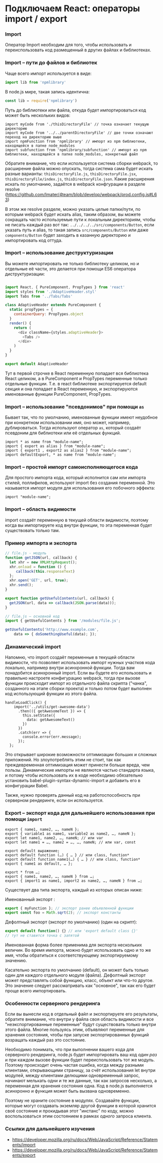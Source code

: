 # Подключаем React: операторы import / export

### Import
Оператор Import необходим для того, чтобы использовать и переиспользовать код размещенный в других файлах и библиотеках.

### Import – пути до файлов и библиотек
Чаще всего импорт используется в виде:
```javascript
import lib from 'npmlibrary'
```
В node.js мире, такая запись идентична:
```javascript
const lib = require('npmlibrary')
```

Путь до библиотеки или файла, откуда будет импортироваться код может быть нескольких видов:
```javascrip
import myCode from './thisDirectoryFile' // точка означает текущую директорию
import myCode from '../../parentDirectoryFile' // две точки означают переход на директорию выше
import npmFunction from 'npmlibrary' // импорт из npm библиотеки, находящейся в папке node_modules
import subfunction from 'npmlibrary/subfunction' // импорт из npm библиотеки, находящейся в папке node_modules, конкретный файл
```
Обратите внимание, что если используется система сборки webpack, то расширение файла можно опускать, тогда система сама будет искать разные варианты: `thisDirectoryFile.js`, `thisDirectoryFile.jsx`, `thisDirectoryFile/index.js`, `thisDirectoryFile.json`. Какие расширения искать по умолчанию, задаётся в webpack конфгурации в разделе resolve (https://github.com/Imater/4team/blob/develop/webpack/prod.config.js#L63)

В этом же resolve разделе, можно указать целые папки/пути, по которым webpack будет искать alias, таким образом, вы можете сокращать часто используемые пути к локальным директориям, чтобы не писать каждый раз вот так: `../../../../src/components/Button`, если указать путь и alias, то такая запись `src/components/Button` или даже `components/Button` будет заходить в казанную директорию и импортировать код оттуда.

### Import – использование деструктуризации
Вы можете импортировать не только библиотеку целиком, но и отдельные её части, это делается при помощи ES6 оператора диструктуризации:
```javascript

import React, { PureComponent, PropTypes } from 'react'
import styles from './AdaptiveHeader.styl'
import Tabs from '../Tabs/Tabs'

class AdaptiveHeader extends PureComponent {
  static propTypes = {
    containerQuery: PropTypes.object
  }
  render() {
    return (
      <div className={styles.adaptiveHeader}>
        <Tabs />
      </div>
    )
  }
}

export default AdaptiveHeader

```
Тут в первой строчке в React переменную попадает вся библиотека React целиком, а в PureComponent и PropTypes переменные только отдельные функции. Т.е. в react библиотеке экспортируется default секция и она попадает в React переменную, и экспортируются именованные функции PureComponent, PropTypes.

### Import – использование "псевдонимов" при помощи `as`
Бывает так, что по умолчанию, именованные функции имеют неудобное при конкретном использовании имя, оно может, например, дублироваться. Тогда используют оператор `as`, который создаёт псевдоним для библиотеки или её отдельных функций.

```
import * as name from "module-name"; 
import { export as alias } from "module-name"; 
import { export1 , export2 as alias2 } from "module-name"; 
import defaultExport, * as name from "module-name"; 
```

### Import – простой импорт самоисполняющегося кода
Для простого импорта кода, который исполнится сам или импорта стилей, поллифилов, используют import без создания переменной. Это называется импорт модуля для использования его побочного эффекта:
```
import "module-name";
```

### Import – область видимости

import создаёт переменную в текущей области видимости, поэтому когда вы импортируете код внутри функции, то эта переменная будет существовать только там.

### Пример импорта и экспорта
```javascript
// file.js - модуль
function getJSON(url, callback) {
  let xhr = new XMLHttpRequest();
  xhr.onload = function () { 
     callback(this.responseText)
  };
  xhr.open('GET', url, true);
  xhr.send();
}

export function getUsefulContents(url, callback) {
  getJSON(url, data => callback(JSON.parse(data)));
}
```

```javascript
// file.js – основной код
import { getUsefulContents } from '/modules/file.js';

getUsefulContents('http://www.example.com',
    data => { doSomethingUseful(data); });
```

### Динамический import

Напомню, что import создаёт переменные в текущей области видимости, что позволяет использовать импорт нужных участков кода локально, например внутри асинхронной функции. Тогда вам понадобится асинхронный import. Если вы будете его использовать и правильно настроете конфигурацию webpack, тогда при вызове функции происходит импорт из отдельного файла скрипта ("чанка", созданного на этапе сборки проекта) и только потом будет выполнен код использующий функции из этого файла.

```
handleLoadClick() {
    import('../utils/get-awesome-data')
      .then(({ getAwesomeText }) => {
        this.setState({
          data: getAwesomeText()
        })
      })
      .catch(err => {
        console.error(err.message);
      });
  };
```

Это открывает широкие возможности оптимизации больших и сложных приложений. Но злоупотреблять этим не стоит, так как преждевременная оптимизация может принести больше вреда, чем пользы. Динамические импорты не являются частью стандарта языка, и потому чтобы использовать их в коде необходимо обязательно установить babel-plugin-syntax-dynamic-import и добавить его в конфигурации Babel.

Также, нужно проверять данный код на работоспособность при серверном рендеринге, если он используется.

### Export – экспорт кода для дальнейшего использования при помощи `import`

```
export { name1, name2, …, nameN };
export { variable1 as name1, variable2 as name2, …, nameN };
export let name1, name2, …, nameN; // или var
export let name1 = …, name2 = …, …, nameN; // или var, const

export default выражение;
export default function (…) { … } // или class, function*
export default function name1(…) { … } // или class, function*
export { name1 as default, … };

export * from …;
export { name1, name2, …, nameN } from …;
export { import1 as name1, import2 as name2, …, nameN } from …;
```

Существует два типа экспорта, каждый из которых описан ниже:

Именованный экспорт :
```javascript
export { myFunction }; // экспорт ранее объявленной функции
export const foo = Math.sqrt(2); // экспорт константы
```

Дефолтный экспорт (экспорт по умолчанию) (один на скрипт):
```javascript
export default function() {} // или 'export default class {}'
// тут не ставится точка с запятой
```

Именованная форма более применима для экспорта нескольких величин. Во время импорта, можно будет использовать одно и то же имя, чтобы обратиться к соответствующему экспортируемому значению.

Касательно экспорта по умолчанию (default), он может быть только один для каждого отдельного модуля (файла). Дефолтный экспорт может представлять собой функцию, класс, объект или что-то другое. Это значение следует рассматривать как "основное", так как его будет проще всего импортировать.

### Особенности серверного рендеринга

Если вы вынесли код в отдельный файл и экспортируете его результаты, обратите внимание, что внутри у файла своя область видимости и все "неэкспортированные переменные" будут существовать только внутри этого файла. Многие пользуясь этим, объявляют переменные для хранения состояния, чтобы при запуске экспортированных функций возращать каждый раз это состояние.

Необходимо понимать, что при выполнении вашего кода для серверного рендеринга, node.js будет импортировать ваш код *один раз* и при каждом вызове функции будет переиспользовать тот же модуль. Поэтому происходит очень частая ошибка, когда между разными клиентами, открывающими страницу, за счёт использования let внутри модулей, между клиентами делющими одновременный запрос, начинают мелькать одни и те же данные, так как запросов несколько, а переменная для хранения состояния одна. Код в node.js выполняется асинхронно и функция может быть вызвана одновременно.

Поэтому не храните состояние в модулях. Создавайте функции, которые могут создавать экземляр другой функции в которой хранится своё состояние и прокидывая этот "инстанс" по коду, можно воспользоваться этим состоянием в рамках *одного* запроса клиента.


### Ссылки для дальнейшего изучения
* https://developer.mozilla.org/ru/docs/Web/JavaScript/Reference/Statements/import
* https://developer.mozilla.org/ru/docs/Web/JavaScript/Reference/Statements/export
